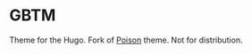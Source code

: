 # GBTM

Theme for the Hugo. Fork of [Poison](https://themes.gohugo.io/themes/poison/) theme. Not for distribution.
